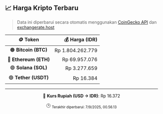 

<!-- HARGA_KRIPTO -->
## 📈 Harga Kripto Terbaru

> Data ini diperbarui secara otomatis menggunakan [CoinGecko API](https://www.coingecko.com/) dan [exchangerate.host](https://exchangerate.host/)

<div align="center">

| 🪙 Token | 💰 Harga (IDR) |
|:------:|---------------:|
| 🟠 **Bitcoin (BTC)**   | Rp 1.804.262.779 |
| 🔵 **Ethereum (ETH)**  | Rp 69.957.076 |
| 🟣 **Solana (SOL)**    | Rp 3.277.659 |
| 🟢 **Tether (USDT)**   | Rp 16.384 |

---

💱 **Kurs Rupiah (USD → IDR)**: Rp 16.372

🕒 <sub>Terakhir diperbarui: 7/9/2025, 00.56.13</sub>

</div>
<!-- /HARGA_KRIPTO -->